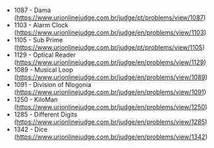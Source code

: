 - 1087 - Dama (https://www.urionlinejudge.com.br/judge/pt/problems/view/1087)
- 1103 - Alarm Clock (https://www.urionlinejudge.com.br/judge/en/problems/view/1103) 
- 1105 - Sub Prime (https://www.urionlinejudge.com.br/judge/pt/problems/view/1105)
- 1129 - Optical Reader (https://www.urionlinejudge.com.br/judge/en/problems/view/1129) 
- 1089 - Musical Loop (https://www.urionlinejudge.com.br/judge/en/problems/view/1089)
- 1091 - Division of Nlogonia (https://www.urionlinejudge.com.br/judge/en/problems/view/1091)
- 1250 - KiloMan (https://www.urionlinejudge.com.br/judge/en/problems/view/1250)
- 1285 - Different Digits (https://www.urionlinejudge.com.br/judge/en/problems/view/1285)
- 1342 - Dice (https://www.urionlinejudge.com.br/judge/en/problems/view/1342)
